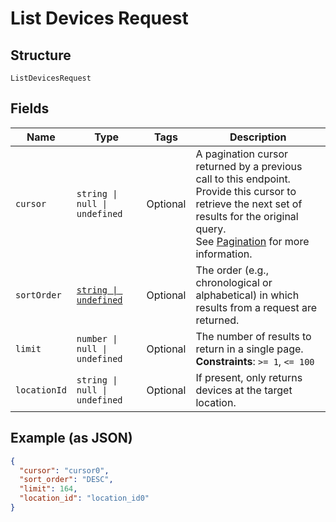 
# List Devices Request

## Structure

`ListDevicesRequest`

## Fields

| Name | Type | Tags | Description |
|  --- | --- | --- | --- |
| `cursor` | `string \| null \| undefined` | Optional | A pagination cursor returned by a previous call to this endpoint.<br/>Provide this cursor to retrieve the next set of results for the original query.<br/>See [Pagination](https://developer.squareup.com/docs/build-basics/common-api-patterns/pagination) for more information. |
| `sortOrder` | [`string \| undefined`](../models/sort-order.md) | Optional | The order (e.g., chronological or alphabetical) in which results from a request are returned. |
| `limit` | `number \| null \| undefined` | Optional | The number of results to return in a single page.<br/>**Constraints**: `>= 1`, `<= 100` |
| `locationId` | `string \| null \| undefined` | Optional | If present, only returns devices at the target location. |

## Example (as JSON)

```json
{
  "cursor": "cursor0",
  "sort_order": "DESC",
  "limit": 164,
  "location_id": "location_id0"
}
```

